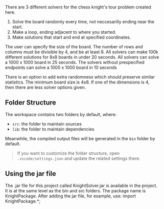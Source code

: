 There are 3 different solvers for the chess knight's tour problem created here.
1) Solve the board randomly every time, not neccesarilly ending near the start.
2) Make a loop, ending adjacent to where you started.
3) Make solutions that start and end at specified coordinates.

The user can specify the size of the board. The number of rows and columns must be divisible by 4, and be at least 8.
All solvers can make 100k different solutions for 8x8 boards in under 20 seconds.
All solvers can solve a 1000 x 1000 board in 25 seconds.
The solvers without prespecified endpoints can solve a 1000 x 1000 board in 10 seconds

There is an option to add extra randomness which should preserve similar statistics.
The minimum board size is 4x8. If one of the dimensions is 4, then there are less solver options given.

## Folder Structure

The workspace contains two folders by default, where:

- `src`: the folder to maintain sources
- `lib`: the folder to maintain dependencies

Meanwhile, the compiled output files will be generated in the `bin` folder by default.

> If you want to customize the folder structure, open `.vscode/settings.json` and update the related settings there.

## Using the jar file
The .jar file for this project called KnightSolver.jar is available in the project. It is at the same level as the bin and src folders. 
The package name is KnightPackage. After adding the jar file, for example, use: import KnightPackage.*;
